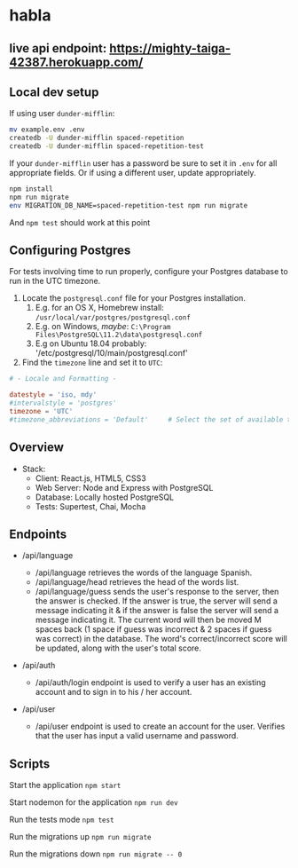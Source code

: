 # habla

## live api endpoint: https://mighty-taiga-42387.herokuapp.com/

## Local dev setup

If using user `dunder-mifflin`:

```bash
mv example.env .env
createdb -U dunder-mifflin spaced-repetition
createdb -U dunder-mifflin spaced-repetition-test
```

If your `dunder-mifflin` user has a password be sure to set it in `.env` for all appropriate fields. Or if using a different user, update appropriately.

```bash
npm install
npm run migrate
env MIGRATION_DB_NAME=spaced-repetition-test npm run migrate
```

And `npm test` should work at this point

## Configuring Postgres

For tests involving time to run properly, configure your Postgres database to run in the UTC timezone.

1. Locate the `postgresql.conf` file for your Postgres installation.
   1. E.g. for an OS X, Homebrew install: `/usr/local/var/postgres/postgresql.conf`
   2. E.g. on Windows, _maybe_: `C:\Program Files\PostgreSQL\11.2\data\postgresql.conf`
   3. E.g  on Ubuntu 18.04 probably: '/etc/postgresql/10/main/postgresql.conf'
2. Find the `timezone` line and set it to `UTC`:

```conf
# - Locale and Formatting -

datestyle = 'iso, mdy'
#intervalstyle = 'postgres'
timezone = 'UTC'
#timezone_abbreviations = 'Default'     # Select the set of available time zone
```

## Overview

- Stack:
  - Client: React.js, HTML5, CSS3
  - Web Server: Node and Express with PostgreSQL 
  - Database: Locally hosted PostgreSQL 
  - Tests: Supertest, Chai, Mocha

## Endpoints
- /api/language
    - /api/language retrieves the words of the language Spanish.
    - /api/language/head retrieves the head of the words list.
    - /api/language/guess sends the user's response to the server,
    then the answer is checked. If the answer is true, the server will send a message indicating it & if the answer is false the server will send a message indicating it. The current word will then be moved M spaces back (1 space if guess was incorrect & 2 spaces if guess was correct) in the database. The word's correct/incorrect score will be updated, along with the user's total score.

- /api/auth
    - /api/auth/login endpoint is used to verify a user has an existing account and to sign in to his / her account.

- /api/user
    - /api/user endpoint is used to create an account for the user. Verifies that the user has input a valid username and password.

## Scripts

Start the application `npm start`

Start nodemon for the application `npm run dev`

Run the tests mode `npm test`

Run the migrations up `npm run migrate`

Run the migrations down `npm run migrate -- 0`
